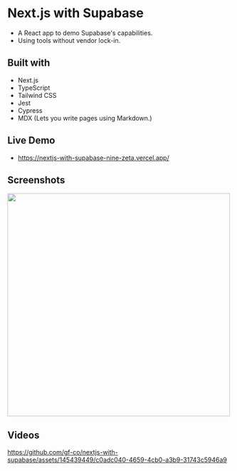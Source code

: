 # Next.js with Supabase

- A React app to demo Supabase's capabilities.
- Using tools without vendor lock-in.

## Built with

- Next.js
- TypeScript
- Tailwind CSS
- Jest
- Cypress
- MDX (Lets you write pages using Markdown.)

## Live Demo

- https://nextjs-with-supabase-nine-zeta.vercel.app/

## Screenshots

<img src='https://github.com/gf-co/nextjs-with-supabase/assets/145439449/a0825b87-f332-42cd-a79c-dc648308ed7e' height='500'/>

## Videos

https://github.com/gf-co/nextjs-with-supabase/assets/145439449/c0adc040-4659-4cb0-a3b9-31743c5946a9

